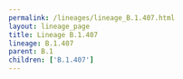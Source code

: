 ```yaml
---
permalink: /lineages/lineage_B.1.407.html
layout: lineage_page
title: Lineage B.1.407
lineage: B.1.407
parent: B.1
children: ['B.1.407']
---
```

